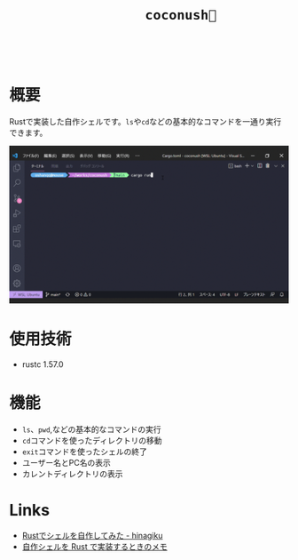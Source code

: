 <h1>
  <div align="center">
    <code>
      <strong>
        coconush🥥
      </strong>
    </code>
  </div>
</h1>

# 概要

Rustで実装した自作シェルです。`ls`や`cd`などの基本的なコマンドを一通り実行できます。

![](/coconush.gif)

# 使用技術

- rustc 1.57.0

# 機能

- `ls`、`pwd`,などの基本的なコマンドの実行
- `cd`コマンドを使ったディレクトリの移動
- `exit`コマンドを使ったシェルの終了
- ユーザー名とPC名の表示
- カレントディレクトリの表示

# Links

- [Rustでシェルを自作してみた - hinagiku](https://hinagiku.vercel.app/posts/shell-with-rust)
- [自作シェルを Rust で実装するときのメモ](https://zenn.dev/oshanqq/scraps/9af8e5c9fa054c)
